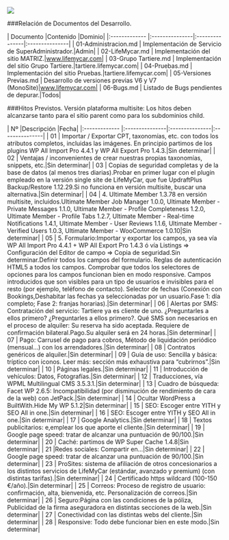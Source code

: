<p align="left">
<img src="https://s28.postimg.org/ux8l1tv6l/imagengit.png">
</p>
###Relación de Documentos del Desarrollo.

| Documento  |Contenido |Dominio|
|:------------- |:---------------|:---------------|:---------------|
| 01-Administracion.md     |  Implementación de Servicio de SuperAdministrador.|Admin|
| 02-LifeMycar.md     |  Implementación del sitio MATRIZ.|www.lifemycar.com|
| 03-Grupo Tartiere.md     |  Implementación del sitio Grupo Tartiere.|tartiere.lifemycar.com|
| 04-Pruebas.md     |  Implementación del sitio Pruebas.|tartiere.lifemycar.com|
| 05-Versiones Previas.md   |  Desarrollo de versiones previas V6 y V7 (MonoSite)|www.lifemycar.com|
| 06-Bugs.md   |  Listado de Bugs pendientes de depurar.|Todos|

###Hitos Previstos.
Versión plataforma multisite: Los hitos deben alcanzarse tanto para el sitio parent como para los subdominios child.

| Nº  |Descripción |Fecha|
|:------------- |:---------------|:---------------|:---------------|
| 01    | Importar / Exportar CPT, taxonomías, etc. con todos los atributos completos, incluidas las imágenes. En principio partimos de los plugins WP All Import Pro 4.4.1 y WP All Export Pro 1.4.3.|Sin determinar|
| 02    | Ventajas / inconvenientes de crear nuestras propias taxonomías, snippets, etc.|Sin determinar|
| 03    | Copias de seguridad completas y de la base de datos (al menos tres diarias).Probar en primer lugar con el plugin empleado en la versión single site de LifeMyCar, que fue UpdraftPlus Backup/Restore 1.12.29.Si no funciona en versión multisite, buscar una alternativa.|Sin determinar|
| 04    | 4. Ultimate Member 1.3.78 en versión multisite, incluidos.Ultimate Member Job Manager 1.0.0, Ultimate Member - Private Messages 1.1.0, Ultimate Member - Profile Completeness 1.2.0, Ultimate Member - Profile Tabs 1.2.7, Ultimate Member - Real-time Notifications 1.4.1, Ultimate Member - User Reviews 1.1.6, Ultimate Member - Verified Users 1.0.3, Ultimate Member - WooCommerce 1.0.10|Sin determinar|
| 05    | 5. Formulario:Importar y exportar los campos, ya sea vía WP All Import Pro 4.4.1 + WP All Export Pro 1.4.3 ó vía Listings => Configuración del Editor de campo => Copia de seguridad.Sin determinar.Definir todos los campos del formulario. Reglas de autenticación HTML5 a todos los campos. Comprobar que todos los selectores de opciones para los campos funcionan bien en modo responsive. Campos introducidos que son visibles para un tipo de usuarios e invisibles para el resto (por ejemplo, teléfono de contacto). Selector de fechas (Conexión con Bookings,Deshabitar las fechas ya seleccionadas por un usuario.Fase 1: día completo; Fase 2: franjas horarias).|Sin determinar|
| 06    | Alertas por SMS: Contratación del servicio: Tartiere ya es cliente de uno. ¿Preguntarles a ellos primero? ¿Preguntarles a ellos primero?. Qué SMS son necesarios en el proceso de alquiler: Su reserva ha sido aceptada. Requiere de confirmación bilateral.Pago.Su alquiler será en 24 horas.|Sin determinar|
| 07    | Pago: Carrusel de pago para cobros, Método de liquidación periódico (mensual…) con los arrendadores.|Sin determinar|
| 08    | Contratos genéricos de alquiler.|Sin determinar|
| 09    | Guía de uso: Sencilla y básica: tríptico con iconos. Leer más: sección más exhaustiva para “cubrirnos”.|Sin determinar|
| 10    | Páginas legales.|Sin determinar|
| 11    | Introducción de vehículos: Datos, Fotografías.|Sin determinar|
| 12    | Traducciones, vía WPML Multilingual CMS 3.5.3.1.|Sin determinar|
| 13    | Cuadro de búsqueda: Facet WP 2.6.5: Incompatibilidad (por disminución de rendimiento de cara de la web) con JetPack.|Sin determinar|
| 14    | Ocultar WordPress a BuiltWith.Hide My WP 5.1.2|Sin determinar|
| 15    | SEO: Escoger entre YITH y SEO All in one.|Sin determinar|
| 16    | SEO: Escoger entre YITH y SEO All in one.|Sin determinar|
| 17    | Google Analytics.|Sin determinar|
| 18    | Textos publicitarios: e,emplear los que aporte el cliente.|Sin determinar|
| 19    | Google page speed: tratar de alcanzar una puntuación de 90/100.|Sin determinar|
| 20    | Caché: partimos de WP Super Cache 1.4.8|Sin determinar|
| 21    |Redes sociales: Compartir en...|Sin determinar|
| 22    | Google page speed: tratar de alcanzar una puntuación de 90/100.|Sin determinar|
| 23    | ProSites: sistema de afiliación de otros concesionarios a los distintos servicios de LifeMyCar (estándar, avanzado y premium) (con distintas tarifas).|Sin determinar|
| 24    | Certificado https wildcard (100-150 €/año).|Sin determinar|
| 25    | Correos: Proceso de registro de usuario: confirmación, alta, bienvenida, etc. Personalización de correos.|Sin determinar|
| 26    | Seguro:Página con las condiciones de la póliza, Publicidad de la firma aseguradora en distintas secciones de la web.|Sin determinar|
| 27    | Conectividad con las distintas webs del cliente.|Sin determinar|
| 28    | Responsive: Todo debe funcionar bien en este modo.|Sin determinar|



